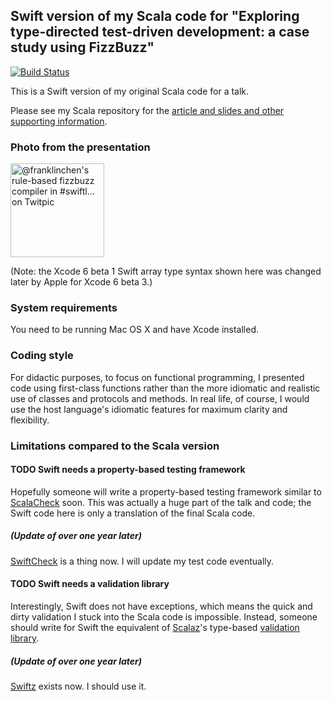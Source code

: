 ## Swift version of my Scala code for "Exploring type-directed test-driven development: a case study using FizzBuzz"

[![Build Status](https://travis-ci.org/FranklinChen/fizzbuzz-swift.png)](https://travis-ci.org/FranklinChen/fizzbuzz-swift)

This is a Swift version of my original Scala code for a talk.

Please see my Scala repository for the [article and slides and other supporting information](https://github.com/franklinchen/talk-on-type-directed-tdd-using-fizzbuzz).

### Photo from the presentation

<a href="http://twitpic.com/e5o899" title=" @franklinchen&#039;s rule-based fizzbuzz compiler in #swiftl... on Twitpic"><img src="http://twitpic.com/show/thumb/e5o899.jpg" width="150" height="150" alt=" @franklinchen&#039;s rule-based fizzbuzz compiler in #swiftl... on Twitpic"></a>

(Note: the Xcode 6 beta 1 Swift array type syntax shown here was changed later by Apple for Xcode 6 beta 3.)

### System requirements

You need to be running Mac OS X and have Xcode installed.

### Coding style

For didactic purposes, to focus on functional programming, I presented code using first-class functions rather than the more idiomatic and realistic use of classes and protocols and methods. In real life, of course, I would use the host language's idiomatic features for maximum clarity and flexibility.

### Limitations compared to the Scala version

#### TODO Swift needs a property-based testing framework

Hopefully someone will write a property-based testing framework similar to [ScalaCheck](http://scalacheck.org/) soon. This was actually a huge part of the talk and code; the Swift code here is only a translation of the final Scala code.

##### (Update of over one year later)

[SwiftCheck](https://github.com/typelift/SwiftCheck) is a thing now. I will update my test code eventually.

#### TODO Swift needs a validation library

Interestingly, Swift does not have exceptions, which means the quick and dirty validation I stuck into the Scala code is impossible. Instead, someone should write for Swift the equivalent of [Scalaz](https://github.com/scalaz/scalaz)'s type-based [validation library](http://eed3si9n.com/learning-scalaz/Validation.html).

##### (Update of over one year later)

[Swiftz](https://github.com/typelift/Swiftz) exists now. I should use it.
